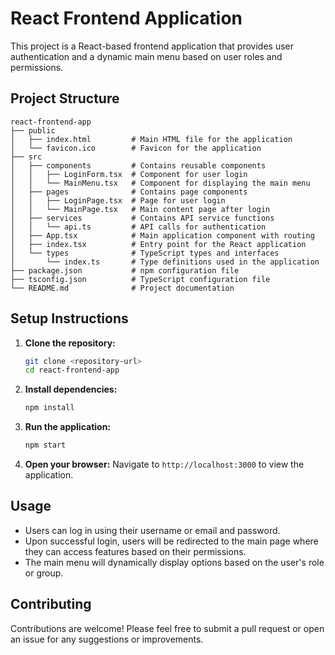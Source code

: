 # React Frontend Application

This project is a React-based frontend application that provides user authentication and a dynamic main menu based on user roles and permissions.

## Project Structure

```
react-frontend-app
├── public
│   ├── index.html         # Main HTML file for the application
│   └── favicon.ico        # Favicon for the application
├── src
│   ├── components         # Contains reusable components
│   │   ├── LoginForm.tsx  # Component for user login
│   │   └── MainMenu.tsx   # Component for displaying the main menu
│   ├── pages              # Contains page components
│   │   ├── LoginPage.tsx  # Page for user login
│   │   └── MainPage.tsx   # Main content page after login
│   ├── services           # Contains API service functions
│   │   └── api.ts         # API calls for authentication
│   ├── App.tsx            # Main application component with routing
│   ├── index.tsx          # Entry point for the React application
│   └── types              # TypeScript types and interfaces
│       └── index.ts       # Type definitions used in the application
├── package.json           # npm configuration file
├── tsconfig.json          # TypeScript configuration file
└── README.md              # Project documentation
```

## Setup Instructions

1. **Clone the repository:**
   ```bash
   git clone <repository-url>
   cd react-frontend-app
   ```

2. **Install dependencies:**
   ```bash
   npm install
   ```

3. **Run the application:**
   ```bash
   npm start
   ```

4. **Open your browser:**
   Navigate to `http://localhost:3000` to view the application.

## Usage

- Users can log in using their username or email and password.
- Upon successful login, users will be redirected to the main page where they can access features based on their permissions.
- The main menu will dynamically display options based on the user's role or group.

## Contributing

Contributions are welcome! Please feel free to submit a pull request or open an issue for any suggestions or improvements.